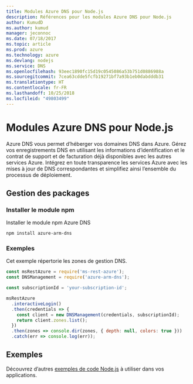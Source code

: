 ```yaml
---
title: Modules Azure DNS pour Node.js
description: Références pour les modules Azure DNS pour Node.js
author: KumudD
ms.author: kumud
manager: jeconnoc
ms.date: 07/18/2017
ms.topic: article
ms.prod: azure
ms.technology: azure
ms.devlang: nodejs
ms.service: DNS
ms.openlocfilehash: 93eec1890fc15d19c0545086a53b751d0886988a
ms.sourcegitcommit: 7cea63cdde5fcfb19271bf7a93b1eb0dabdddb31
ms.translationtype: HT
ms.contentlocale: fr-FR
ms.lasthandoff: 10/25/2018
ms.locfileid: "49803499"
---
```

# <a name="azure-dns-modules-for-nodejs"></a>Modules Azure DNS pour Node.js

Azure DNS vous permet d’héberger vos domaines DNS dans Azure. Gérez vos enregistrements DNS en utilisant les informations d’identification et le contrat de support et de facturation déjà disponibles avec les autres services Azure. Intégrez en toute transparence les services Azure avec les mises à jour de DNS correspondantes et simplifiez ainsi l’ensemble du processus de déploiement.

## <a name="management-package"></a>Gestion des packages

### <a name="install-the-npm-module"></a>Installer le module npm

Installer le module npm Azure DNS

```bash
npm install azure-arm-dns
```

### <a name="example"></a>Exemples

Cet exemple répertorie les zones de gestion DNS.

```javascript
const msRestAzure = require('ms-rest-azure');
const DNSManagement = require('azure-arm-dns');

const subscriptionId = 'your-subscription-id';

msRestAzure
  .interactiveLogin()
  .then(credentials => {
    const client = new DNSManagement(credentials, subscriptionId);
    return client.zones.list();
  })
  .then(zones => console.dir(zones, { depth: null, colors: true }))
  .catch(err => console.log(err));
```

## <a name="samples"></a>Exemples

Découvrez d’autres [exemples de code Node.js](https://azure.microsoft.com/resources/samples/?platform=nodejs) à utiliser dans vos applications.
